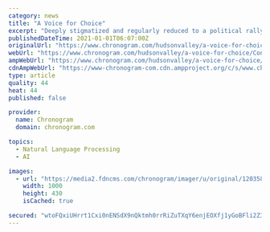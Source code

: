 ```yaml
---
category: news
title: "A Voice for Choice"
excerpt: "Deeply stigmatized and regularly reduced to a political rallying cry, later abortion is in fact a complex predicament—profoundly human, sometimes heartbreaking, and sometimes, surprisingly, hopeful. Often,"
publishedDateTime: 2021-01-01T06:07:00Z
originalUrl: "https://www.chronogram.com/hudsonvalley/a-voice-for-choice/Content?oid=12035816"
webUrl: "https://www.chronogram.com/hudsonvalley/a-voice-for-choice/Content?oid=12035816"
ampWebUrl: "https://www.chronogram.com/hudsonvalley/a-voice-for-choice/Content?oid=12035816&media=AMP+HTML"
cdnAmpWebUrl: "https://www-chronogram-com.cdn.ampproject.org/c/s/www.chronogram.com/hudsonvalley/a-voice-for-choice/Content?oid=12035816&media=AMP+HTML"
type: article
quality: 44
heat: 44
published: false

provider:
  name: Chronogram
  domain: chronogram.com

topics:
  - Natural Language Processing
  - AI

images:
  - url: "https://media2.fdncms.com/chronogram/imager/u/original/12035815/health_--_woman_on_path_shutterstock_1493399144.jpg"
    width: 1000
    height: 430
    isCached: true

secured: "wtoFQxiUHrrt1Cxi0nENSdX9nQktmh0rrRiZuTXqY6enjEOXfj1yGoBFli2Z3zbBpWcwUSbpenl/xED2ebAEXdLuqhdPv5iohPpmLMDOaolNjtEsT9WdPzWIHEKHw1kBCDU9t/b91CaiD2Y7Juf5OcoGCIAGWs+dXL1oWOOYPMhbC+ON7qM7T7hUehjdOzM5H3aSPY5C1XiMbab3BmhZoRug+drBjcWwlDXJ+J+kmDzIsOiZEW/Y3FYkn10FUtNl6XXJeY57UukKwcJSMmm55pDvvIti9vwYxdmarHmJ5ZObZAOnH/bYWTftmRxgzFIIP5cq2w2saevZOtlmBtOJNHCeEh9tah09NAJWehrCnCc=;OD1CBcVCJiD7wyY7k774wQ=="
---
```


